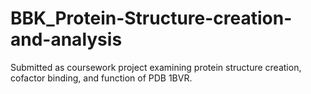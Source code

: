 # BBK_Protein-Structure-creation-and-analysis
Submitted as coursework project examining protein structure creation, cofactor binding, and function of PDB 1BVR. 

